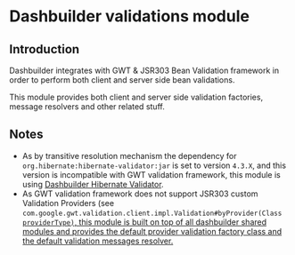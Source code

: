 # Dashbuilder validations module

## Introduction

Dashbuilder integrates with GWT & JSR303 Bean Validation framework in order to perform both client and server side bean validations.

This module provides both client and server side validation factories, message resolvers and other related stuff.

## Notes

- As by transitive resolution mechanism the dependency for <code>org.hibernate:hibernate-validator:jar</code> is set to version <code>4.3.X</code>, and this version is incompatible with GWT validation framework, this module is using [Dashbuilder Hibernate Validator](../dashbuilder-hibernate-validator/README.md).
- As GWT validation framework does not support JSR303 custom Validation Providers (see <code>com.google.gwt.validation.client.impl.Validation#byProvider(Class<U> providerType)</code>,
  this module is built on top of all dashbuilder shared modules and provides the default provider validation factory class and the default validation messages resolver.
